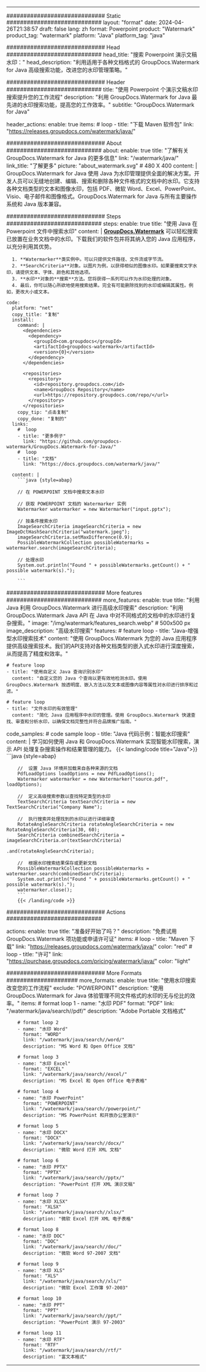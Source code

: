 
---
############################# Static ############################
layout: "format"
date:  2024-04-26T21:38:57
draft: false
lang: zh
format: Powerpoint
product: "Watermark"
product_tag: "watermark"
platform: "Java"
platform_tag: "java"

############################# Head ############################
head_title: "搜索 Powerpoint 演示文稿水印："
head_description: "利用适用于各种文档格式的 GroupDocs.Watermark for Java 高级搜索功能，改进您的水印管理策略。"

############################# Header ############################
title: "使用 Powerpoint 个演示文稿水印搜索提升您的工作流程" 
description: "利用 GroupDocs.Watermark for Java 最先进的水印搜索功能，提高您的工作效率。"
subtitle: "GroupDocs.Watermark for Java" 

header_actions:
  enable: true
  items:
    #  loop
    - title: "下载 Maven 软件包"
      link: "https://releases.groupdocs.com/watermark/java/"
      
############################# About ############################
about:
    enable: true
    title: "了解有关 GroupDocs.Watermark for Java 的更多信息"
    link: "/watermark/java/"
    link_title: "了解更多"
    picture: "about_watermark.svg" # 480 X 400
    content: |
       GroupDocs.Watermark for Java 使用 Java 为水印管理提供全面的解决方案。开发人员可以无缝地创建、编辑、搜索和删除各种文件格式的文档中的水印。它支持各种文档类型的文本和图像水印，包括 PDF、微软 Word、Excel、PowerPoint、Visio、电子邮件和图像格式。GroupDocs.Watermark for Java 与所有主要操作系统和 Java 版本兼容。

############################# Steps ############################
steps:
    enable: true
    title: "使用 Java 在 Powerpoint 文件中搜索水印"
    content: |
      **[GroupDocs.Watermark](https://products.groupdocs.com/watermark/java/)** 可以轻松搜索已放置在业务文档中的水印。下载我们的软件包并将其纳入您的 Java 应用程序，以充分利用其优势。
      
      1. **Watermarker**类实例中。可以只提供文件路径、文件流或字节流。
      2. **SearchCriteria**对象。以图片为例，以获得相似的图像水印。如果要搜索文字水印，请提供文本、字体、颜色和其他选项。
      3. **水印**对象的**搜索**方法。您将获得一系列可以作为水印处理的对象。
      4. 最后，你可以随心所欲地使用搜索结果。完全有可能删除找到的水印或编辑其属性。例如，更改大小或文本。
   
    code:
      platform: "net"
      copy_title: "复制"
      install:
        command: |
          <dependencies>
            <dependency>
              <groupId>com.groupdocs</groupId>
              <artifactId>groupdocs-watermark</artifactId>
              <version>{0}</version>
            </dependency>
          </dependencies>

          <repositories>
            <repository>
              <id>repository.groupdocs.com</id>
              <name>GroupDocs Repository</name>
              <url>https://repository.groupdocs.com/repo/</url>
            </repository>
          </repositories>
        copy_tip: "点击复制"
        copy_done: "复制的"
      links:
        #  loop
        - title: "更多例子"
          link: "https://github.com/groupdocs-watermark/GroupDocs.Watermark-for-Java/"
        #  loop
        - title: "文档"
          link: "https://docs.groupdocs.com/watermark/java/"
          
      content: |
        ```java {style=abap}

        // 在 POWERPOINT 文档中搜索文本水印

        // 获取 POWERPOINT 文档的 Watermarker 实例
        Watermarker watermarker = new Watermarker("input.pptx");

        // 按条件搜索水印
        ImageSearchCriteria imageSearchCriteria = new ImageDctHashSearchCriteria("watermark.jpeg");
        imageSearchCriteria.setMaxDifference(0.9);
        PossibleWatermarkCollection possibleWatermarks = watermarker.search(imageSearchCriteria);

        // 处理水印
        System.out.println("Found " + possibleWatermarks.getCount() + " possible watermark(s).");
        
        ```   
        
############################# More features ############################
more_features:
  enable: true
  title: "利用 Java 利用 GroupDocs.Watermark 进行高级水印搜索"
  description: "利用 GroupDocs.Watermark Java API 在 Java 中对不同格式的文档中的水印进行复杂搜索。"
  image: "/img/watermark/features_search.webp" # 500x500 px
  image_description: "高级水印搜索"
  features:
    # feature loop
    - title: "Java-增强型水印搜索技术"
      content: "使用 GroupDocs.Watermark 为您的 Java 应用程序提供高级搜索技术。我们的API支持对各种文档类型的嵌入式水印进行深度搜索，从而提高了精度和效率。"

    # feature loop
    - title: "使用自定义 Java 查询识别水印"
      content: "自定义您的 Java 个查询以更有效地检测水印。使用 GroupDocs.Watermark 按透明度、嵌入方法以及文本或图像内容等属性对水印进行排序和过滤。"

    # feature loop
    - title: "文件水印的有效管理"
      content: "简化 Java 应用程序中水印的管理。使用 GroupDocs.Watermark 快速查找、审查和分析水印，以确保文档完整性并符合品牌推广指南。"
      
  code_samples:
    # code sample loop
    - title: "Java 代码示例：智能水印搜索"
      content: |
        学习如何使用 Java 和 GroupDocs.Watermark 实现智能水印搜索，演示 API 处理复杂搜索操作和结果管理的能力。
        {{< landing/code title="Java">}}
        ```java {style=abap}
        
        //  设置 Java 环境并加载来自各种来源的文档
        PdfLoadOptions loadOptions = new PdfLoadOptions();
        Watermarker watermarker = new Watermarker("source.pdf", loadOptions);

        //  定义高级搜索参数以查找特定类型的水印
        TextSearchCriteria textSearchCriteria = new TextSearchCriteria("Company Name");

        //  执行搜索并处理找到的水印以进行详细审查
        RotateAngleSearchCriteria rotateAngleSearchCriteria = new RotateAngleSearchCriteria(30, 60);
        SearchCriteria combinedSearchCriteria = imageSearchCriteria.or(textSearchCriteria)
                                                                   .and(rotateAngleSearchCriteria);

        //  根据水印搜索结果保存或更新文档
        PossibleWatermarkCollection possibleWatermarks = watermarker.search(combinedSearchCriteria);
        System.out.println("Found " + possibleWatermarks.getCount() + " possible watermark(s).");
        watermarker.close();
        ```
        {{< /landing/code >}}


############################# Actions ############################

actions:
  enable: true
  title: "准备好开始了吗？"
  description: "免费试用 GroupDocs.Watermark 项功能或申请许可证"
  items:
    #  loop
    - title: "Maven 下载"
      link: "https://releases.groupdocs.com/watermark/java/"
      color: "red"
        #  loop
    - title: "许可"
      link: "https://purchase.groupdocs.com/pricing/watermark/java/"
      color: "light"


############################# More Formats #####################
more_formats:
    enable: true
    title: "使用水印搜索改变您的工作流程"
    exclude: "POWERPOINT"
    description: "使用 GroupDocs.Watermark for Java 体验管理不同文件格式的水印的无与伦比的效率。"
    items: 
        # format loop 1
        - name: "水印 PDF"
          format: "PDF"
          link: "/watermark/java/search//pdf/"
          description: "Adobe Portable 文档格式"

        # format loop 2
        - name: "水印 Word"
          format: "WORD"
          link: "/watermark/java/search//word/"
          description: "MS Word 和 Open Office 文档"
          
        # format loop 3
        - name: "水印 Excel"
          format: "EXCEL"
          link: "/watermark/java/search//excel/"
          description: "MS Excel 和 Open Office 电子表格"

        # format loop 4
        - name: "水印 PowerPoint"
          format: "POWERPOINT"
          link: "/watermark/java/search//powerpoint/"
          description: "MS PowerPoint 和开放办公室演示"

        # format loop 5
        - name: "水印 DOCX"
          format: "DOCX"
          link: "/watermark/java/search//docx/"
          description: "微软 Word 打开 XML 文档"
          
        # format loop 6
        - name: "水印 PPTX"
          format: "PPTX"
          link: "/watermark/java/search//pptx/"
          description: "PowerPoint 打开 XML 演示文稿"
          
        # format loop 7
        - name: "水印 XLSX"
          format: "XLSX"
          link: "/watermark/java/search//xlsx/"
          description: "微软 Excel 打开 XML 电子表格"

        # format loop 8
        - name: "水印 DOC"
          format: "DOC"
          link: "/watermark/java/search//doc/"
          description: "微软 Word 97-2007 文档"

        # format loop 9
        - name: "水印 XLS"
          format: "XLS"
          link: "/watermark/java/search//xls/"
          description: "微软 Excel 工作簿 97-2003"

        # format loop 10
        - name: "水印 PPT"
          format: "PPT"
          link: "/watermark/java/search//ppt/"
          description: "PowerPoint 演示 97-2003"

        # format loop 11
        - name: "水印 RTF"
          format: "RTF"
          link: "/watermark/java/search//rtf/"
          description: "富文本格式"

---